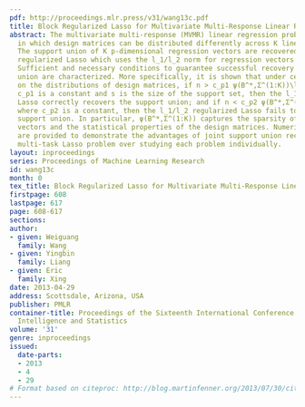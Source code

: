 ```yaml
---
pdf: http://proceedings.mlr.press/v31/wang13c.pdf
title: Block Regularized Lasso for Multivariate Multi-Response Linear Regression
abstract: The multivariate multi-response (MVMR) linear regression problem is investigated,
  in which design matrices can be distributed differently across K linear regressions.
  The support union of K p-dimensional regression vectors are recovered via block
  regularized Lasso which uses the l_1/l_2 norm for regression vectors across K tasks.
  Sufficient and necessary conditions to guarantee successful recovery of the support
  union are characterized. More specifically, it is shown that under certain conditions
  on the distributions of design matrices, if n > c_p1 ψ(B^*,Σ^(1:K))\log(p-s) where
  c_p1 is a constant and s is the size of the support set, then the l_1/l_2 regularized
  Lasso correctly recovers the support union; and if n < c_p2 ψ(B^*,Σ^(1:K))\log(p-s)
  where c_p2 is a constant, then the l_1/l_2 regularized Lasso fails to recover the
  support union. In particular, ψ(B^*,Σ^(1:K)) captures the sparsity of K regression
  vectors and the statistical properties of the design matrices. Numerical results
  are provided to demonstrate the advantages of joint support union recovery using
  multi-task Lasso problem over studying each problem individually.
layout: inproceedings
series: Proceedings of Machine Learning Research
id: wang13c
month: 0
tex_title: Block Regularized Lasso for Multivariate Multi-Response Linear Regression
firstpage: 608
lastpage: 617
page: 608-617
sections: 
author:
- given: Weiguang
  family: Wang
- given: Yingbin
  family: Liang
- given: Eric
  family: Xing
date: 2013-04-29
address: Scottsdale, Arizona, USA
publisher: PMLR
container-title: Proceedings of the Sixteenth International Conference on Artificial
  Intelligence and Statistics
volume: '31'
genre: inproceedings
issued:
  date-parts:
  - 2013
  - 4
  - 29
# Format based on citeproc: http://blog.martinfenner.org/2013/07/30/citeproc-yaml-for-bibliographies/
---
```

